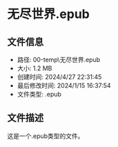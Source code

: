 ﻿# 无尽世界.epub

## 文件信息
- 路径: 00-temp\无尽世界.epub
- 大小: 1.2 MB
- 创建时间: 2024/4/27 22:31:45
- 最后修改时间: 2024/1/15 16:37:54
- 文件类型: .epub

## 文件描述
这是一个.epub类型的文件。

